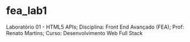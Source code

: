 # fea_lab1
Laboratório 01 - HTML5 APIs; Disciplina: Front End Avançado (FEA); Prof: Renato Martins; Curso: Desenvolvimento Web Full Stack
